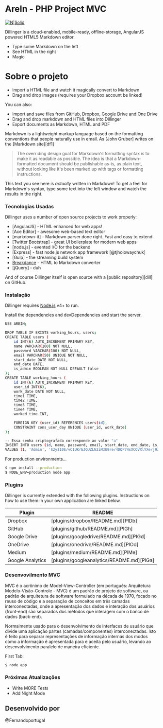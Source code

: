 # AreIn - PHP Project MVC

[![N|Solid](https://fernandoportugal.com/php.jpg)](https://nodesource.com/products/nsolid)


Dillinger is a cloud-enabled, mobile-ready, offline-storage, AngularJS powered HTML5 Markdown editor.

  - Type some Markdown on the left
  - See HTML in the right
  - Magic

# Sobre o projeto

  - Import a HTML file and watch it magically convert to Markdown
  - Drag and drop images (requires your Dropbox account be linked)


You can also:
  - Import and save files from GitHub, Dropbox, Google Drive and One Drive
  - Drag and drop markdown and HTML files into Dillinger
  - Export documents as Markdown, HTML and PDF

Markdown is a lightweight markup language based on the formatting conventions that people naturally use in email.  As [John Gruber] writes on the [Markdown site][df1]

> The overriding design goal for Markdown's
> formatting syntax is to make it as readable
> as possible. The idea is that a
> Markdown-formatted document should be
> publishable as-is, as plain text, without
> looking like it's been marked up with tags
> or formatting instructions.

This text you see here is *actually* written in Markdown! To get a feel for Markdown's syntax, type some text into the left window and watch the results in the right.

### Tecnologias Usadas

Dillinger uses a number of open source projects to work properly:

* [AngularJS] - HTML enhanced for web apps!
* [Ace Editor] - awesome web-based text editor
* [markdown-it] - Markdown parser done right. Fast and easy to extend.
* [Twitter Bootstrap] - great UI boilerplate for modern web apps
* [node.js] - evented I/O for the backend
* [Express] - fast node.js network app framework [@tjholowaychuk]
* [Gulp] - the streaming build system
* [Breakdance](https://breakdance.github.io/breakdance/) - HTML to Markdown converter
* [jQuery] - duh

And of course Dillinger itself is open source with a [public repository][dill]
 on GitHub.

### Instalação

Dillinger requires [Node.js](https://nodejs.org/) v4+ to run.

Install the dependencies and devDependencies and start the server.

```sh
USE AREIN;

DROP TABLE IF EXISTS working_hours, users;
CREATE TABLE users (
    id INT(6) AUTO_INCREMENT PRIMARY KEY, 
    name VARCHAR(100) NOT NULL,
    password VARCHAR(100) NOT NULL,
    email VARCHAR(50) UNIQUE NOT NULL,
    start_date DATE NOT NULL,
    end_date DATE,
    is_admin BOOLEAN NOT NULL DEFAULT false
);
CREATE TABLE working_hours (
    id INT(6) AUTO_INCREMENT PRIMARY KEY, 
    user_id INT(6),
    work_date DATE NOT NULL,
    time1 TIME,
    time2 TIME,
    time3 TIME,
    time4 TIME,
    worked_time INT,

    FOREIGN KEY (user_id) REFERENCES users(id),
    CONSTRAINT cons_user_day UNIQUE (user_id, work_date)
);

-- Essa senha criptografada corresponde ao valor "a"
INSERT INTO users (id, name, password, email, start_date, end_date, is_admin)
VALUES (1, 'Admin', '$2y$10$/vC1UKrEJQUZLN2iM3U9re/4DQP74sXCOVXlYXe/j9zuv1/MHD4o.', 'admin@cod3r.com.br', '2000-1-1', null, 1);

```

For production environments...

```sh
$ npm install --production
$ NODE_ENV=production node app
```

### Plugins

Dillinger is currently extended with the following plugins. Instructions on how to use them in your own application are linked below.

| Plugin | README |
| ------ | ------ |
| Dropbox | [plugins/dropbox/README.md][PlDb] |
| GitHub | [plugins/github/README.md][PlGh] |
| Google Drive | [plugins/googledrive/README.md][PlGd] |
| OneDrive | [plugins/onedrive/README.md][PlOd] |
| Medium | [plugins/medium/README.md][PlMe] |
| Google Analytics | [plugins/googleanalytics/README.md][PlGa] |


### Desenvovilmento MVC

MVC é o acrônimo de Model-View-Controller (em português: Arquitetura Modelo-Visão-Controle - MVC) é um padrão de projeto de software, ou padrão de arquitetura de software formulado na década de 1970, focado no reuso de código e a separação de conceitos em três camadas interconectadas, onde a apresentação dos dados e interação dos usuários (front-end) são separados dos métodos que interagem com o banco de dados (back-end).

Normalmente usado para o desenvolvimento de interfaces de usuário que divide uma aplicação partes (camadas/componentes) interconectadas. Isto é feito para separar representações de informação internas dos modos como a informação é apresentada para e aceita pelo usuário, levando ao desenvolvimento paralelo de maneira eficiente.

First Tab:
```sh
$ node app
```



### Próximas Atualizações

 - Write MORE Tests
 - Add Night Mode

Desenvolvido por
----

@Fernandoportugal

